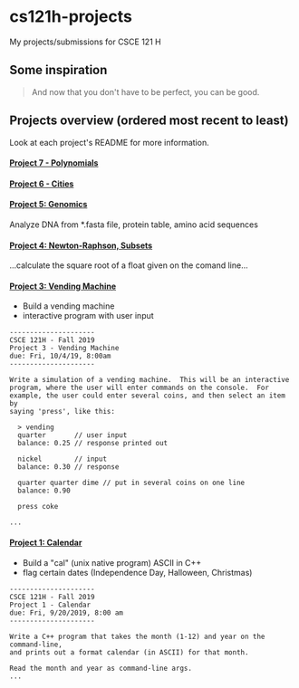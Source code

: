 # cs121h-projects
My projects/submissions for CSCE 121 H

## Some inspiration
> And now that you don't have to be perfect, you can be good.

## Projects overview (ordered most recent to least)

Look at each project's README for more information.

#### [Project 7 - Polynomials](http://faculty.cse.tamu.edu/ioerger/cs121h-fall19/Project7.txt)

#### [Project 6 - Cities](http://faculty.cse.tamu.edu/ioerger/cs121h-fall19/Project6.txt)

#### [Project 5: Genomics](http://faculty.cse.tamu.edu/ioerger/cs121h-fall19/Project5.txt)
Analyze DNA from *.fasta file, protein table, amino acid sequences

#### [Project 4: Newton-Raphson, Subsets](http://faculty.cse.tamu.edu/ioerger/cs121h-fall19/Project4.txt)
...calculate the square root of a float given on the comand line...

#### [Project 3: Vending Machine](http://faculty.cse.tamu.edu/ioerger/cs121h-fall19/Project3.txt)
- Build a vending machine
- interactive program with user input
```
---------------------
CSCE 121H - Fall 2019
Project 3 - Vending Machine
due: Fri, 10/4/19, 8:00am
---------------------

Write a simulation of a vending machine.  This will be an interactive
program, where the user will enter commands on the console.  For
example, the user could enter several coins, and then select an item by
saying 'press', like this:

  > vending
  quarter       // user input
  balance: 0.25 // response printed out

  nickel        // input
  balance: 0.30 // response

  quarter quarter dime // put in several coins on one line
  balance: 0.90 

  press coke

...
```

#### [Project 1: Calendar](http://faculty.cse.tamu.edu/ioerger/cs121h-fall19/Project1.txt)
- Build a "cal" (unix native program) ASCII in C++
- flag certain dates (Independence Day, Halloween, Christmas)
```
---------------------
CSCE 121H - Fall 2019
Project 1 - Calendar
due: Fri, 9/20/2019, 8:00 am
---------------------

Write a C++ program that takes the month (1-12) and year on the command-line,
and prints out a format calendar (in ASCII) for that month.

Read the month and year as command-line args.
...
```